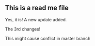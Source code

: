 ## This is a read me file

Yes, it is! A new update added.

The 3rd changes!

This might cause conflict in master branch
